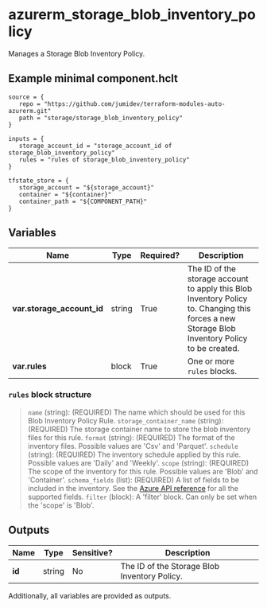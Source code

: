 # azurerm_storage_blob_inventory_policy

Manages a Storage Blob Inventory Policy.

## Example minimal component.hclt

```hcl
source = {
   repo = "https://github.com/jumidev/terraform-modules-auto-azurerm.git" 
   path = "storage/storage_blob_inventory_policy" 
}

inputs = {
   storage_account_id = "storage_account_id of storage_blob_inventory_policy" 
   rules = "rules of storage_blob_inventory_policy" 
}

tfstate_store = {
   storage_account = "${storage_account}" 
   container = "${container}" 
   container_path = "${COMPONENT_PATH}" 
}

```

## Variables

| Name | Type | Required? |  Description |
| ---- | ---- | --------- |  ----------- |
| **var.storage_account_id** | string | True | The ID of the storage account to apply this Blob Inventory Policy to. Changing this forces a new Storage Blob Inventory Policy to be created. | 
| **var.rules** | block | True | One or more `rules` blocks. | 

### `rules` block structure

>`name` (string): (REQUIRED) The name which should be used for this Blob Inventory Policy Rule.
>`storage_container_name` (string): (REQUIRED) The storage container name to store the blob inventory files for this rule.
>`format` (string): (REQUIRED) The format of the inventory files. Possible values are 'Csv' and 'Parquet'.
>`schedule` (string): (REQUIRED) The inventory schedule applied by this rule. Possible values are 'Daily' and 'Weekly'.
>`scope` (string): (REQUIRED) The scope of the inventory for this rule. Possible values are 'Blob' and 'Container'.
>`schema_fields` (list): (REQUIRED) A list of fields to be included in the inventory. See the [Azure API reference](https://docs.microsoft.com/rest/api/storagerp/blob-inventory-policies/create-or-update#blobinventorypolicydefinition) for all the supported fields.
>`filter` (block): A 'filter' block. Can only be set when the 'scope' is 'Blob'.



## Outputs

| Name | Type | Sensitive? | Description |
| ---- | ---- | --------- | --------- |
| **id** | string | No  | The ID of the Storage Blob Inventory Policy. | 

Additionally, all variables are provided as outputs.
